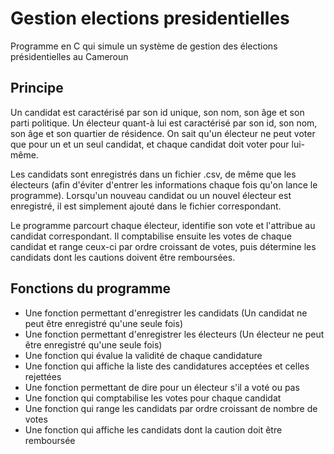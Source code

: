 # Gestion elections presidentielles
 Programme en C qui simule un système de gestion des élections présidentielles au Cameroun

## Principe
Un candidat est caractérisé par son id unique, son nom, son âge et son parti politique. Un électeur quant-à lui est caractérisé par son id, son nom, son âge et son quartier de résidence. On sait qu'un électeur ne peut voter que pour un et un seul candidat, et chaque candidat doit voter pour lui-même.

Les candidats sont enregistrés dans un fichier .csv, de même que les électeurs (afin d'éviter d'entrer les informations chaque fois qu'on lance le programme). Lorsqu'un nouveau candidat ou un nouvel électeur est enregistré, il est simplement ajouté dans le fichier correspondant.

Le programme parcourt chaque électeur, identifie son vote et l'attribue au candidat correspondant. Il comptabilise ensuite les votes de chaque candidat et range ceux-ci par ordre croissant de votes, puis détermine les candidats dont les cautions doivent être remboursées.

## Fonctions du programme

- Une fonction permettant d'enregistrer les candidats (Un candidat ne peut être enregistré qu'une seule fois)
- Une fonction permettant d'enregistrer les électeurs (Un électeur ne peut être enregistré qu'une seule fois)
- Une fonction qui évalue la validité de chaque candidature 
- Une fonction qui affiche la liste des candidatures acceptées et celles rejettées
- Une fonction permettant de dire pour un électeur s'il a voté ou pas
- Une fonction qui comptabilise les votes pour chaque candidat
- Une fonction qui range les candidats par ordre croissant de nombre de votes
- Une fonction qui affiche les candidats dont la caution doit être remboursée

